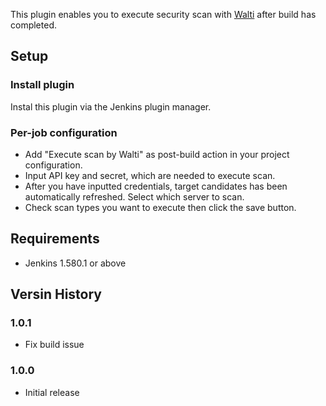 This plugin enables you to execute security scan with
[Walti](https://walti.io/) after build has completed.

## Setup

### Install plugin

Instal this plugin via the Jenkins plugin manager.

### Per-job configuration

-   Add "Execute scan by Walti" as post-build action in your project
    configuration.
-   Input API key and secret, which are needed to execute scan.
-   After you have inputted credentials, target candidates has been
    automatically refreshed. Select which server to scan.
-   Check scan types you want to execute then click the save button.

## Requirements

-   Jenkins 1.580.1 or above

## Versin History

### 1.0.1

-   Fix build issue

### 1.0.0

-   Initial release
